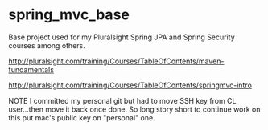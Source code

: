 spring_mvc_base
===============

Base project used for my Pluralsight Spring JPA and Spring Security courses among others.

http://pluralsight.com/training/Courses/TableOfContents/maven-fundamentals

http://pluralsight.com/training/Courses/TableOfContents/springmvc-intro

NOTE I committed my personal git but had to move SSH key from CL user...then move it back once done.  So long story short to continue work on this put mac's public key on "personal" one.
